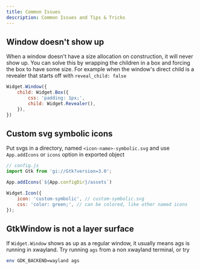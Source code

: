```yaml
---
title: Common Issues
description: Common Issues and Tips & Tricks
---
```


## Window doesn't show up

When a window doesn't have a size allocation on construction,
it will never show up.
You can solve this by wrapping the children in a box
and forcing the box to have some size.
For example when the window's direct child is a
revealer that starts off with `reveal_child: false`

```js
Widget.Window({
    child: Widget.Box({
        css: 'padding: 1px;',
        child: Widget.Revealer(),
    }),
})
```

## Custom svg symbolic icons

Put svgs in a directory, named `<icon-name>-symbolic.svg`
and use `App.addIcons` or `icons` option in exported object

```js
// config.js
import Gtk from 'gi://Gtk?version=3.0';

App.addIcons(`${App.configDir}/assets`)

Widget.Icon({
    icon: 'custom-symbolic', // custom-symbolic.svg
    css: 'color: green;', // can be colored, like other named icons
});
```

## GtkWindow is not a layer surface
If `Widget.Window` shows as up as a regular window,
it usually means ags is running in xwayland.
Try running `ags` from a non xwayland terminal, or try
```bash
env GDK_BACKEND=wayland ags
```
